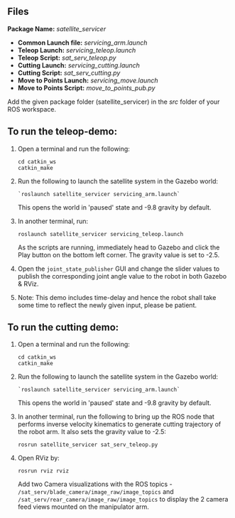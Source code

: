 ## Files
**Package Name:** _satellite_servicer_
* **Common Launch file:** _servicing_arm.launch_
* **Teleop Launch:** _servicing_teleop.launch_
* **Teleop Script:** _sat_serv_teleop.py_
* **Cutting Launch:** _servicing_cutting.launch_
* **Cutting Script:** _sat_serv_cutting.py_
* **Move to Points Launch:** _servicing_move.launch_
* **Move to Points Script:** _move_to_points_pub.py_

Add the given package folder (satellite_servicer) in the _src_ folder of your ROS workspace.

## To run the teleop-demo:

1. Open a terminal and run the following: 
   ```
   cd catkin_ws
   catkin_make
   ```

2. Run the following to launch the satellite system in the Gazebo world:
   ```
   `roslaunch satellite_servicer servicing_arm.launch`
   ```
   This opens the world in 'paused' state and -9.8 gravity by default. 

3. In another terminal, run:  
   ```
   roslaunch satellite_servicer servicing_teleop.launch
   ```
   As the scripts are running, immediately head to Gazebo and click the Play button on the bottom left corner. The gravity value is set to -2.5.

4. Open the `joint_state_publisher` GUI and change the slider values to publish the corresponding joint angle value to the robot in both Gazebo & RViz.

5. Note: This demo includes time-delay and hence the robot shall take some time to reflect the newly given input, please be patient.  


## To run the cutting demo:

1. Open a terminal and run the following: 
   ```
   cd catkin_ws
   catkin_make
   ```

2. Run the following to launch the satellite system in the Gazebo world:
   ```
   `roslaunch satellite_servicer servicing_arm.launch`
   ```
   This opens the world in 'paused' state and -9.8 gravity by default. 

3. In another terminal, run the following to bring up the ROS node that performs inverse velocity kinematics to generate cutting trajectory of the robot arm. It also sets the gravity value to -2.5:  
   ```
   rosrun satellite_servicer sat_serv_teleop.py
   ```

4. Open RViz by: 
   ```
   rosrun rviz rviz
   ```
   Add two Camera visualizations with the ROS topics - `/sat_serv/blade_camera/image_raw/image_topics` and `/sat_serv/rear_camera/image_raw/image_topics` to display the 2 camera feed views mounted on the manipulator arm.



